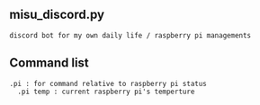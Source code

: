 ## misu_discord.py
```
discord bot for my own daily life / raspberry pi managements
```
## Command list
```
.pi : for command relative to raspberry pi status
  .pi temp : current raspberry pi's temperture

```
